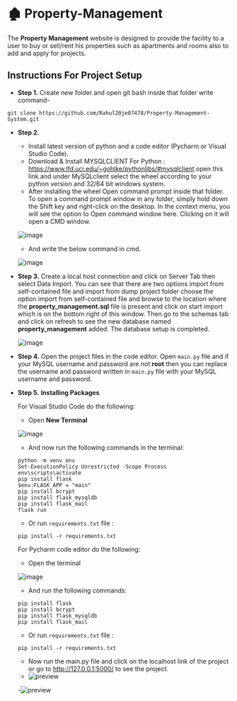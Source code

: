 # 🏚️ Property-Management

The **Property Management** website is designed to provide the facility to a user to buy or sell/rent his properties
such as apartments and rooms also to add and apply for projects.

## Instructions For Project Setup
- **Step 1.**
Create new folder and open git bash inside that folder write command-
```
git clone https://github.com/Rahul20je07478/Property-Management-System.git
```
- **Step 2.**
  - Install latest version of python and a code editor (Pycharm or Visual Studio Code).
  - Download & Install MYSQLCLIENT For Python : https://www.lfd.uci.edu/~gohlke/pythonlibs/#mysqlclient open this link and under MySQLclient select the wheel according to your python version and 32/64 bit windows system. 
  - After installing the wheel Open command prompt inside that folder. To open a command prompt window in any folder, simply hold down the Shift key and right-click on the desktop. In the context menu, you will see the option to Open command window here. Clicking on it will open a CMD window.
  
  ![image](https://user-images.githubusercontent.com/64724039/117949549-da2ab980-b32f-11eb-8a26-13178b05864e.png)

  - And write the below command in cmd.

  ![image](https://user-images.githubusercontent.com/64724039/117949687-03e3e080-b330-11eb-8269-d233634fd7c8.png)

- **Step 3.**
   Create a local host connection and click on Server Tab then select Data Import. You can see that there are two options import from self-contained file and import from dump project folder choose the option import from self-contained file and browse to the location where the **property_management.sql** file is present and click on start import which is on the bottom right of this window. Then go to the schemas tab and click on refresh to
   see the new database named **property_management** added. The database setup is completed.

   ![image](https://user-images.githubusercontent.com/64724039/117950541-ea8f6400-b330-11eb-8820-3c5e31ed1eae.png)

- **Step 4.**
   Open the project files in the code editor. Open `main.py` file and if your MySQL username and password are not **root** then you can replace the username and password written in `main.py` file with your MySQL username and password.

- **Step 5.**
  **Installing Packages**

  For Visual Studio Code do the following:
   - Open **New Terminal**

    ![image](https://user-images.githubusercontent.com/64724039/117951623-f7f91e00-b331-11eb-8c7a-2baba835b685.png)

   - And now run the following commands in the terminal:
    ```
    python -m venv env
    Set-ExecutionPolicy Unrestricted -Scope Process
    env\scripts\activate
    pip install flask
    $env:FLASK_APP = "main"
    pip install bcrypt
    pip install flask_mysqldb
    pip install flask_mail
    flask run
    ```
   - Or run `requirements.txt` file :
    ```
    pip install -r requirements.txt
    ```
  For Pycharm code editor do the following:
   - Open the terminal
    
    ![image](https://user-images.githubusercontent.com/64724039/117953503-b2d5eb80-b333-11eb-9a21-f9f08cda86bb.jpg)

   - And run the following commands:
    ```
    pip install flask
    pip install bcrypt
    pip install flask_mysqldb
    pip install flask_mail
    ```
   - Or run `requirements.txt` file :
    ```
    pip install -r requirements.txt
    ```
   - Now run the main.py file and click on the localhost link of the project or go to http://127.0.0.1:5000/ to see  the project.
   - ![preview](https://github.com/Rahul20je0748/Property-management-system/blob/main/preview1.gif)

   -![preview](https://github.com/Rahul20je0748/Property-management-system/blob/main/preview2.gif)
